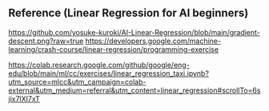 ## Reference (Linear Regression for AI beginners)
https://github.com/yosuke-kuroki/AI-Linear-Regression/blob/main/gradient-descent.png?raw=true
https://developers.google.com/machine-learning/crash-course/linear-regression/programming-exercise

https://colab.research.google.com/github/google/eng-edu/blob/main/ml/cc/exercises/linear_regression_taxi.ipynb?utm_source=mlcc&utm_campaign=colab-external&utm_medium=referral&utm_content=linear_regression#scrollTo=6sjix7lXI7xT
